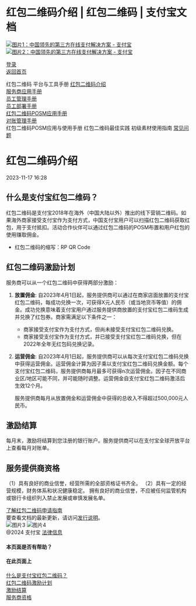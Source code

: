 红包二维码介绍 | 红包二维码 | 支付宝文档
===============

[![图片1：中国领先的第三方在线支付解决方案 - 支付宝](https://ac.alipay.com/storage/2024/3/26/d66c43c0-440d-4c97-9976-f2028a2c8c5e.svg)![图片2：中国领先的第三方在线支付解决方案 - 支付宝](https://ac.alipay.com/storage/2024/3/26/a48bd336-aea0-4f16-bf83-616eacbb4434.svg)](/docs/)

[登录](https://global.alipay.com/ilogin/account_login.htm?goto=https%3A%2F%2Fglobal.alipay.com%2Fdocs%2Fac%2Fredpacket%2Fscrzsv)  
[返回首页](../../)

红包二维码
平台与工具手册
[红包二维码介绍](/docs/ac/redpacket/scrzsv)  
[服务商应用手册](/docs/ac/redpacket/intro)  
[员工管理手册](/docs/ac/redpacket/dt82mk)  
[员工部署手册](/docs/ac/redpacket/kf153c)  
[红包二维码POSM应用手册](/docs/ac/redpacket/fwfd9w)  
[对账管理手册](/docs/ac/redpacket/rw3egu)  
红包二维码POSM应用与使用手册
红包二维码最佳实践
初级素材使用指南
[常见问题](/docs/ac/redpacket/faq)

红包二维码介绍
===============================  
2023-11-17 16:28

什么是支付宝红包二维码？
----------------------------------

红包二维码是支付宝2018年在海外（中国大陆以外）推出的线下营销二维码。如果海外商家接受支付宝作为支付方式，中国支付宝用户可以扫描红包二维码获取红包，用于支付抵扣。活动合作伙伴可以通过红包二维码的POSM布置和用户红包的使用赚取佣金。

* 红包二维码的缩写：RP QR Code

红包二维码激励计划
-----------------------------------

服务商可以从一个红包二维码中获得两部分激励：
1. **放置佣金**: 自2023年4月1日起，服务提供商可以通过在商家店面放置的支付宝红包二维码，每成功兑换一次，可获得X元人民币（或当地货币等值）的佣金。成功兑换意味着支付宝用户通过服务提供商放置的支付宝红包二维码生成并兑换了红包券。商家需满足以下条件之一：
   * 商家接受支付宝作为支付方式，但尚未接受支付宝红包二维码兑换。
   * 商家接受支付宝作为支付方式，并已接受支付宝红包二维码兑换，但在2022年全年无红包码兑换记录。

2. **运营佣金**: 自2023年4月1日起，服务提供商可以从每次支付宝红包二维码兑换中获得运营佣金。运营佣金计算为因子乘以支付宝红包二维码兑换金额。每个支付宝红包二维码，服务提供商每月最多可获得n次运营佣金。因子在不同商业区/地区可能不同，并可能随时调整。运营佣金自支付宝红包二维码激活后生效12个月。

   服务提供商每月从放置佣金和运营佣金中获得的总收入不得超过500,000元人民币。

**激励结算**
----------------
每月末，激励将结算到您注册的银行账户。服务提供商可以在支付宝全球开放平台上查看每月对账单。

**服务提供商资格**
--------------------
（1）具有良好的商业信誉，经营所需的全部资格证书齐全。
（2）具有一定的经营规模，财务体系和状况健康稳定。
拥有良好的商业信誉，不应被任何监管机构或银行卡组织列入禁止发展或审慎发展名单。

[了解红包二维码申请指南](https://global.alipay.com/doc/redpacket/intro)  
要查看文档的最新更新，请访问[发行说明](https://global.alipay.com/docs/releasenotes)。  
![图片3](https://ac.alipay.com/storage/2021/5/20/19b2c126-9442-4f16-8f20-e539b1db482a.png) ![图片4](https://ac.alipay.com/storage/2021/5/20/e9f3f154-dbf0-455f-89f0-b3d4e0c14481.png)  
@2024 支付宝 [法律信息](https://global.alipay.com/docs/ac/platform/membership)  

#### 本页面是否有帮助？  

#### 在此页面上  
[什么是支付宝红包二维码？](#d62a0d39 "什么是支付宝红包二维码？")  
[红包二维码激励计划](#f330064a "红包二维码激励计划")  
[激励结算](#16641f77 "激励结算")  
[服务商资格](#427816c3 "服务商资格")